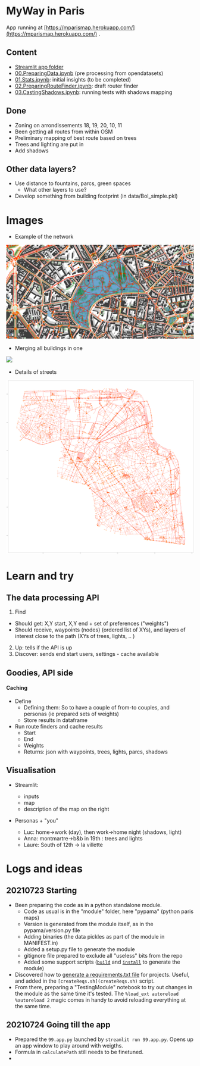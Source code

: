 # MyWay in Paris

App running at [https://mparismap.herokuapp.com/](https://mparismap.herokuapp.com/) . 

## Content

* [Streamlit app folder](./app/)
* [00.PreparingData.ipynb](00.PreparingData.ipynb) (pre processing from opendatasets)
* [01.Stats.ipynb](01.Stats.ipynb): initial insights (to be completed)
* [02.PreparingRouteFinder.ipynb](02.PreparingRouteFinder.ipynb): draft router finder
* [03.CastingShadows.ipynb](03.CastingShadows.ipynb): running tests with shadows mapping

## Done

* Zoning on arrondissements 18, 19, 20, 10, 11
* Been getting all routes from within OSM
* Preliminary mapping of best route based on trees
* Trees and lighting are put in
* Add shadows

## Other data layers? 

* Use distance to fountains, parcs, green spaces
  * What other layers to use?
* Develop something from building footprint (in data/BoI_simple.pkl)

# Images


* Example of the network

![](images/00.PreppingData_parc.png)

* Merging all buildings in one

![](images/dissolving.png)

* Details of streets

![](images/streets.png)


# Learn and try



## The data processing API

1. Find
  * Should get: X,Y start, X,Y end + set of preferences ("weights")
  * Should receive, waypoints (nodes) (ordered list of XYs), and layers of interest close to the path (XYs of trees, lights, .. ) 
2. Up: tells if the API is up
3. Discover: sends end start users, settings - cache available


## Goodies, API side

#### Caching

* Define
  * Defining them: So to have a couple of from-to couples, and personas (ie prepared sets of weights)
  * Store results in dataframe
* Run route finders and cache results
  * Start
  * End
  * Weights
  * Returns: json with waypoints, trees, lights, parcs, shadows

## Visualisation

* Streamlit: 
  * inputs
  * map
  * description of the map on the right

* Personas + "you"
  * Luc: home->work (day), then work->home night (shadows, light)
  * Anna: montmartre->b&b in 19th : trees and lights
  * Laure: South of 12th -> la villette

# Logs and ideas

## 20210723 Starting

* Been preparing the code as in a python standalone module.
  * Code as usual is in the "module" folder, here "pypama" (python paris maps)
  * Version is generated from the module itself, as in the pypama/version.py file
  * Adding binaries (the data pickles as part of the module in MANIFEST.in)
  * Added a setup.py file to generate the module
  * gitignore file prepared to exclude all "useless" bits from the repo
  * Added some support scripts ([`build`](build.sh) and [`install`](install.sh) to generate the module)
* Discovered how to [generate a requirements.txt file](https://stackoverflow.com/questions/31684375/automatically-create-requirements-txt) for projects. Useful, and added in the `[createReqs.sh](createReqs.sh)` script.
* From there, preparing a "TestingModule" notebook to try out changes in the module as the same time it's tested. The `%load_ext autoreload %autoreload 2` magic comes in handy to avoid reloading everything at the same time.

## 20210724 Going till the app

* Prepared the `99.app.py` launched by `streamlit run 99.app.py`. Opens up an app window to play around with weigths. 
* Formula in `calculatePath` still needs to be finetuned.
* 